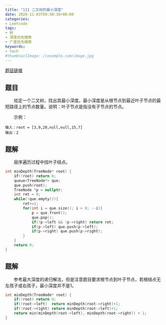 ```yaml
---
title: "111 二叉树的最小深度"
date: 2020-11-03T09:58:16+08:00
categories:
- Leetcode
tags:
- 树
- 深度优先搜索
- 广度优先搜索
keywords:
- tech
#thumbnailImage: //example.com/image.jpg
---
```

[题目链接](https://leetcode-cn.com/problems/minimum-depth-of-binary-tree/)
<!--more-->
## 题目
　　给定一个二叉树，找出其最小深度。最小深度是从根节点到最近叶子节点的最短路径上的节点数量。说明：叶子节点是指没有子节点的节点。

　　示例：
```
输入：root = [3,9,20,null,null,15,7]
输出：2
```

## 题解
　　层序遍历过程中找叶子结点。

```cpp
int minDepth(TreeNode* root) {
    if(!root) return 0;
    queue<TreeNode*> que;
    que.push(root);
    TreeNode *p = nullptr;
    int ret = 0;
    while(!que.empty()){
        ret+=1;
        for(int i = que.size(); i > 0; --i){
            p = que.front();
            que.pop();
            if(!p->left && !p->right) return ret;
            if(p->left) que.push(p->left);
            if(p->right) que.push(p->right);
        }
    }
    return 0;
}
```

## 题解
　　参考最大深度的递归解法，但是注意题目要求根节点到叶子节点，若根结点无左孩子或右孩子，最小深度并不是1。

```cpp
int minDepth(TreeNode* root) {
    if(!root) return 0;
    if(!root->left)  return minDepth(root->right)+1;
    if(!root->right) return minDepth(root->left)+1;
    return min(minDepth(root->left), minDepth(root->right)) + 1;
}
```